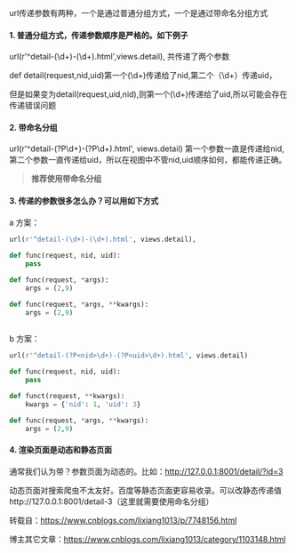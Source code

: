 url传递参数有两种，一个是通过普通分组方式，一个是通过带命名分组方式

#### 1. 普通分组方式，传递参数顺序是严格的。如下例子

url(r'^detail-(\d+)-(\d+).html',views.detail), 共传递了两个参数

def detail(request,nid,uid)第一个(\d+)传递给了nid,第二个（\d+）传递uid，

但是如果变为detail(request,uid,nid),则第一个(\d+)传递给了uid,所以可能会存在传递错误问题



#### 2. 带命名分组

url(r'^detail-(?P<nid>\d+)-(?P<uid>\d+).html', views.detail) 第一个参数一直是传递给nid,第二个参数一直传递给uid，所以在视图中不管nid,uid顺序如何，都能传递正确。

> **推荐使用带命名分组**



#### 3. 传递的参数很多怎么办？可以用如下方式

a 方案：

```python
url(r'^detail-(\d+)-(\d+).html', views.detail),
                
def func(request, nid, uid):
	pass

def func(request, *args):
	args = (2,9)

def func(request, *args, **kwargs):
	args = (2,9)
　　
```

b 方案：

```python
url(r'^detail-(?P<nid>\d+)-(?P<uid>\d+).html', views.detail)

def func(request, nid, uid):
	pass

def funct(request, **kwargs):
	kwargs = {'nid': 1, 'uid': 3}

def func(request, *args, **kwargs):
	args = (2,9)
```



#### 4. 渲染页面是动态和静态页面

通常我们认为带？参数页面为动态的。比如：http://127.0.0.1:8001/detail/?id=3

动态页面对搜索爬虫不太友好。百度等静态页面更容易收录。可以改静态传递值http://127.0.0.1:8001/detail-3（这里就需要使用命名分组）



转载自：https://www.cnblogs.com/lixiang1013/p/7748156.html

博主其它文章：https://www.cnblogs.com/lixiang1013/category/1103148.html